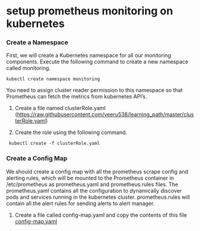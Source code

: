 # setup prometheus monitoring on kubernetes

###  Create a Namespace

First, we will create a Kubernetes namespace for all our monitoring components. Execute the following command to create a new namespace called monitoring.

` kubectl create namespace monitoring `

You need to assign cluster reader permission to this namespace so that Prometheus can fetch the metrics from kubernetes API’s.

1. Create a file named clusterRole.yaml (https://raw.githubusercontent.com/veeru538/learning_path/master/clusterRole.yaml)


2. Create the role using the following command.

`  kubectl create -f clusterRole.yaml `

### Create a Config Map

We should create a config map with all the prometheus scrape config and alerting rules, which will be mounted to the Prometheus container in /etc/prometheus as prometheus.yaml and prometheus.rules files. The prometheus.yaml contains all the configuration to dynamically discover pods and services running in the kubernetes cluster. prometheus.rules will contain all the alert rules for sending alerts to alert manager.

1. Create a file called config-map.yaml and copy the contents of this file  [config-map.yaml](https://raw.githubusercontent.com/veeru538/learning_path/master/config-map.yaml)












